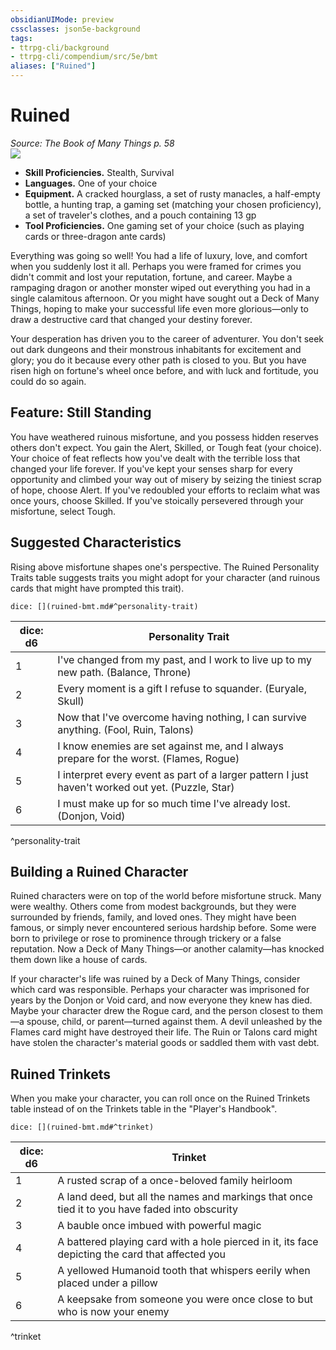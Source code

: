 ```yaml
---
obsidianUIMode: preview
cssclasses: json5e-background
tags:
- ttrpg-cli/background
- ttrpg-cli/compendium/src/5e/bmt
aliases: ["Ruined"]
---
```

# Ruined
*Source: The Book of Many Things p. 58*  
![](backgrounds/BMT/Ruined.webp#right)  

- **Skill Proficiencies.** Stealth, Survival  
- **Languages.** One of your choice  
- **Equipment.** A cracked hourglass, a set of rusty manacles, a half-empty bottle, a hunting trap, a gaming set (matching your chosen proficiency), a set of traveler's clothes, and a pouch containing 13 gp  
- **Tool Proficiencies.** One gaming set of your choice (such as playing cards or three-dragon ante cards)  

Everything was going so well! You had a life of luxury, love, and comfort when you suddenly lost it all. Perhaps you were framed for crimes you didn't commit and lost your reputation, fortune, and career. Maybe a rampaging dragon or another monster wiped out everything you had in a single calamitous afternoon. Or you might have sought out a Deck of Many Things, hoping to make your successful life even more glorious—only to draw a destructive card that changed your destiny forever.

Your desperation has driven you to the career of adventurer. You don't seek out dark dungeons and their monstrous inhabitants for excitement and glory; you do it because every other path is closed to you. But you have risen high on fortune's wheel once before, and with luck and fortitude, you could do so again.

## Feature: Still Standing

You have weathered ruinous misfortune, and you possess hidden reserves others don't expect. You gain the Alert, Skilled, or Tough feat (your choice). Your choice of feat reflects how you've dealt with the terrible loss that changed your life forever. If you've kept your senses sharp for every opportunity and climbed your way out of misery by seizing the tiniest scrap of hope, choose Alert. If you've redoubled your efforts to reclaim what was once yours, choose Skilled. If you've stoically persevered through your misfortune, select Tough.

## Suggested Characteristics

Rising above misfortune shapes one's perspective. The Ruined Personality Traits table suggests traits you might adopt for your character (and ruinous cards that might have prompted this trait).

`dice: [](ruined-bmt.md#^personality-trait)`

| dice: d6 | Personality Trait |
|----------|-------------------|
| 1 | I've changed from my past, and I work to live up to my new path. (Balance, Throne) |
| 2 | Every moment is a gift I refuse to squander. (Euryale, Skull) |
| 3 | Now that I've overcome having nothing, I can survive anything. (Fool, Ruin, Talons) |
| 4 | I know enemies are set against me, and I always prepare for the worst. (Flames, Rogue) |
| 5 | I interpret every event as part of a larger pattern I just haven't worked out yet. (Puzzle, Star) |
| 6 | I must make up for so much time I've already lost. (Donjon, Void) |
^personality-trait

## Building a Ruined Character

Ruined characters were on top of the world before misfortune struck. Many were wealthy. Others come from modest backgrounds, but they were surrounded by friends, family, and loved ones. They might have been famous, or simply never encountered serious hardship before. Some were born to privilege or rose to prominence through trickery or a false reputation. Now a Deck of Many Things—or another calamity—has knocked them down like a house of cards.

If your character's life was ruined by a Deck of Many Things, consider which card was responsible. Perhaps your character was imprisoned for years by the Donjon or Void card, and now everyone they knew has died. Maybe your character drew the Rogue card, and the person closest to them—a spouse, child, or parent—turned against them. A devil unleashed by the Flames card might have destroyed their life. The Ruin or Talons card might have stolen the character's material goods or saddled them with vast debt.

## Ruined Trinkets

When you make your character, you can roll once on the Ruined Trinkets table instead of on the Trinkets table in the "Player's Handbook".

`dice: [](ruined-bmt.md#^trinket)`

| dice: d6 | Trinket |
|----------|---------|
| 1 | A rusted scrap of a once-beloved family heirloom |
| 2 | A land deed, but all the names and markings that once tied it to you have faded into obscurity |
| 3 | A bauble once imbued with powerful magic |
| 4 | A battered playing card with a hole pierced in it, its face depicting the card that affected you |
| 5 | A yellowed Humanoid tooth that whispers eerily when placed under a pillow |
| 6 | A keepsake from someone you were once close to but who is now your enemy |
^trinket